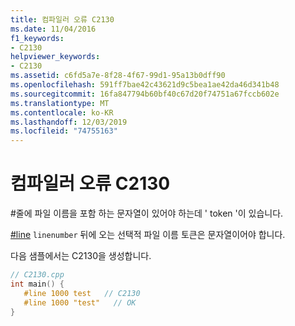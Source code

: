 ```yaml
---
title: 컴파일러 오류 C2130
ms.date: 11/04/2016
f1_keywords:
- C2130
helpviewer_keywords:
- C2130
ms.assetid: c6fd5a7e-8f28-4f67-99d1-95a13b0dff90
ms.openlocfilehash: 591ff7bae42c43621d9c5bea1ae42da46d341b48
ms.sourcegitcommit: 16fa847794b60bf40c67d20f74751a67fccb602e
ms.translationtype: MT
ms.contentlocale: ko-KR
ms.lasthandoff: 12/03/2019
ms.locfileid: "74755163"
---
```

# <a name="compiler-error-c2130"></a>컴파일러 오류 C2130

\#줄에 파일 이름을 포함 하는 문자열이 있어야 하는데 ' token '이 있습니다.

[#line](../../preprocessor/hash-line-directive-c-cpp.md) `linenumber` 뒤에 오는 선택적 파일 이름 토큰은 문자열이어야 합니다.

다음 샘플에서는 C2130을 생성합니다.

```cpp
// C2130.cpp
int main() {
   #line 1000 test   // C2130
   #line 1000 "test"   // OK
}
```
